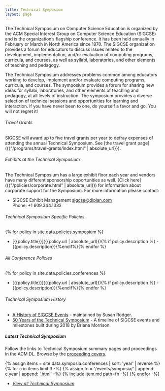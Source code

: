 ```yaml
---
title: Technical Symposium
layout: page
---
```


The Technical Symposium on Computer Science Education is organized by the ACM Special Interest Group on Computer Science Education (SIGCSE) and is the organization’s flagship conference. It has been held annually in February or March in North America since 1970. The SIGCSE organization provides a forum for educators to discuss issues related to the development, implementation, and/or evaluation of computing programs, curricula, and courses, as well as syllabi, laboratories, and other elements of teaching and pedagogy.

The Technical Symposium addresses problems common among educators working to develop, implement and/or evaluate computing programs, curricula, and courses. The symposium provides a forum for sharing new ideas for syllabi, laboratories, and other elements of teaching and pedagogy, at all levels of instruction. The symposium provides a diverse selection of technical sessions and opportunities for learning and interaction. If you have never been to one, do yourself a favor and go. You will not regret it!

###### Travel Grants
SIGCSE will award up to five travel grants per year to defray expenses
of attending the annual Technical Symposium. See [the travel grant
page]({{"/programs/travel-grants/index.html" | absolute_url}}).

###### Exhibits at the Technical Symposium
The Technical Symposium has a large exhibit floor each year and vendors
have many different sponsorship opportunities as well. [Click
here]({{"/policies/corporate.html" | absolute_url}}) for information about corporate
support for the Symposium. For more information please contact:

-   SIGCSE Exhibit Management <sigcse@dlplan.com>\
    Phone: +1 609.344.1333

###### Technical Symposium Specific Policies

{% for policy in site.data.policies.symposium %}
- [{{policy.title}}]({{policy.url | absolute_url}}){% if policy.description %} - {{policy.description}}{%endif%}{% endfor %}

###### All Conference Policies

{% for policy in site.data.policies.conferences %}
- [{{policy.title}}]({{policy.url | absolute_url}}){% if policy.description %} - {{policy.description}}{%endif%}{% endfor %}

###### Technical Symposium History

-   [A History of SIGCSE
Events](https://users.cs.duke.edu/~rodger/sigcseconferences.html) - maintained by Susan Rodger.
- [50 Years of the Technical Symposium](../50years.html) - A timeline of SIGCSE events and milestones built during 2018 by Briana Morrison.

##### Latest Technical Symposium

Follow the links to Technical Symposium summary pages and proceedings in the ACM DL. Browse by the <a href="covers.html">proceeding covers</a>. 

{% assign items = site.data.symposia.conferences | sort: 'year' | reverse %}
{% for c in items limit:3 -%}
    {% assign fn = '/events/symposia/' | append: c.year | append: '.html' -%}
    {% include item.md path=fn -%}
{% endfor -%}
- <a href="conferences.html"><i>View all Technical Symposium</i></a>

